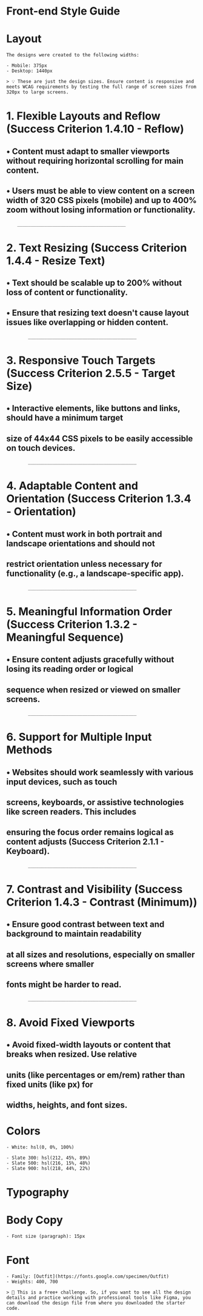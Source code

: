 # Front-end Style Guide

# Layout

    The designs were created to the following widths:

    - Mobile: 375px
    - Desktop: 1440px

    > 💡 These are just the design sizes. Ensure content is responsive and meets WCAG requirements by testing the full range of screen sizes from 320px to large screens.

#            1. Flexible Layouts and Reflow (Success Criterion 1.4.10 - Reflow)
##            •	Content must adapt to smaller viewports without requiring horizontal scrolling for main content.
##            •	Users must be able to view content on a screen width of 320 CSS pixels (mobile) and up to 400% zoom without losing information or functionality.
        ________________________________________
#            2. Text Resizing (Success Criterion 1.4.4 - Resize Text)
##            •	Text should be scalable up to 200% without loss of content or functionality.
##            •	Ensure that resizing text doesn't cause layout issues like overlapping or hidden content.
            ________________________________________
#            3. Responsive Touch Targets (Success Criterion 2.5.5 - Target Size)
##            •	Interactive elements, like buttons and links, should have a minimum target 
##            size of 44x44 CSS pixels to be easily accessible on touch devices.
            ________________________________________
#            4. Adaptable Content and Orientation (Success Criterion 1.3.4 - Orientation)
##            •	Content must work in both portrait and landscape orientations and should not 
##            restrict orientation unless necessary for functionality (e.g., a landscape-specific app).
            ________________________________________
#            5. Meaningful Information Order (Success Criterion 1.3.2 - Meaningful Sequence)
##            •	Ensure content adjusts gracefully without losing its reading order or logical 
##            sequence when resized or viewed on smaller screens.
            ________________________________________
#            6. Support for Multiple Input Methods
##            •	Websites should work seamlessly with various input devices, such as touch 
##            screens, keyboards, or assistive technologies like screen readers. This includes
##             ensuring the focus order remains logical as content adjusts (Success Criterion 2.1.1 - Keyboard).
            ________________________________________
#            7. Contrast and Visibility (Success Criterion 1.4.3 - Contrast (Minimum))
##            •	Ensure good contrast between text and background to maintain readability
##             at all sizes and resolutions, especially on smaller screens where smaller
##             fonts might be harder to read.
            ________________________________________
#            8. Avoid Fixed Viewports
##            •	Avoid fixed-width layouts or content that breaks when resized. Use relative 
##            units (like percentages or em/rem) rather than fixed units (like px) for 
##            widths, heights, and font sizes.


# Colors

    - White: hsl(0, 0%, 100%)

    - Slate 300: hsl(212, 45%, 89%)
    - Slate 500: hsl(216, 15%, 48%)
    - Slate 900: hsl(218, 44%, 22%)

# Typography

# Body Copy

    - Font size (paragraph): 15px

# Font

    - Family: [Outfit](https://fonts.google.com/specimen/Outfit)
    - Weights: 400, 700

    > 💎 This is a free+ challenge. So, if you want to see all the design details and practice working with professional tools like Figma, you can download the design file from where you downloaded the starter code.
